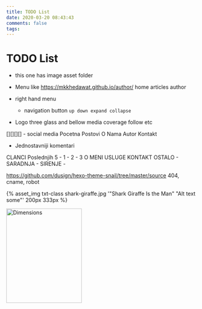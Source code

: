 ```yaml
---
title: TODO List
date: 2020-03-20 08:43:43
comments: false
tags:
---
```


# TODO List 
- this one has image asset folder 

- Menu like https://mkkhedawat.github.io/author/
    home
    articles
    author

- right hand menu 
    - navigation button `up down expand collapse`

- Logo three glass and bellow media coverage follow etc 

[][][][] - social media
    Pocetna
    Postovi
    O Nama
    Autor
    Kontakt

- Jednostavniji komentari 

CLANCI
    Poslednjih 5
        - 1
        - 2
        - 3
O MENI
USLUGE
KONTAKT
OSTALO
    - SARADNJA
    - SIRENJE
    - 



https://github.com/dusign/hexo-theme-snail/tree/master/source
404, cname, robot

{% asset_img txt-class shark-giraffe.jpg '"Shark Giraffe Is the Man" "Alt text some"' 200px 333px %}

<img src="/articles/razlog/shark-giraffe.jpg" width="200" height="250" alt="Dimensions" title="Ih kako">


